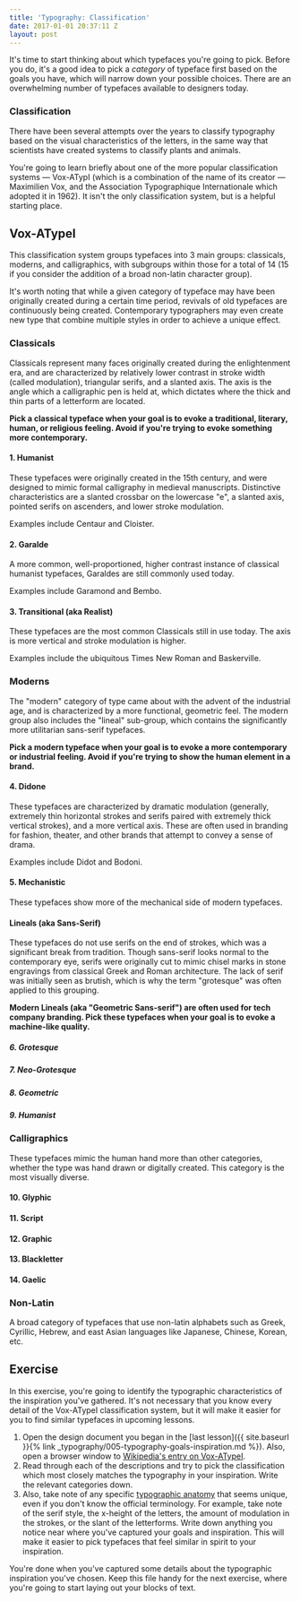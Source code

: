 ```yaml
---
title: 'Typography: Classification'
date: 2017-01-01 20:37:11 Z
layout: post
---
```

It's time to start thinking about which typefaces you're going to pick. Before you do, it's a good idea to pick a *category* of typeface first based on the goals you have, which will narrow down your possible choices. There are an overwhelming number of typefaces available to designers today.

### Classification

There have been several attempts over the years to classify typography based on the visual characteristics of the letters, in the same way that scientists have created systems to classify plants and animals.

You're going to learn briefly about one of the more popular classification systems — Vox-ATypI (which is a combination of the name of its creator — Maximilien Vox, and the Association Typographique Internationale which adopted it in 1962). It isn't the only classification system, but is a helpful starting place.

## Vox-ATypeI

This classification system groups typefaces into 3 main groups: classicals, moderns, and calligraphics, with subgroups within those for a total of 14 (15 if you consider the addition of a broad non-latin character group).

It's worth noting that while a given category of typeface may have been originally created during a certain time period, revivals of old typefaces are continuously being created. Contemporary typographers may even create new type that combine multiple styles in order to achieve a unique effect.

### Classicals

Classicals represent many faces originally created during the enlightenment era, and are characterized by relatively lower contrast in stroke width (called modulation), triangular serifs, and a slanted axis. The axis is the angle which a calligraphic pen is held at, which dictates where the thick and thin parts of a letterform are located.

**Pick a classical typeface when your goal is to evoke a traditional, literary, human, or religious feeling. Avoid if you're trying to evoke something more contemporary.**

#### 1. Humanist

These typefaces were originally created in the 15th century, and were designed to mimic formal calligraphy in medieval manuscripts. Distinctive characteristics are a slanted crossbar on the lowercase "e", a slanted axis, pointed serifs on ascenders, and lower stroke modulation.

Examples include Centaur and Cloister.

#### 2. Garalde

A more common, well-proportioned, higher contrast instance of classical humanist typefaces, Garaldes are still commonly used today.

Examples include Garamond and Bembo.

#### 3. Transitional (aka Realist)

These typefaces are the most common Classicals still in use today. The axis is more vertical and stroke modulation is higher.

Examples include the ubiquitous Times New Roman and Baskerville.

### Moderns

The "modern" category of type came about with the advent of the industrial age, and is characterized by a more functional, geometric feel. The modern group also includes the "lineal" sub-group, which contains the significantly more utilitarian sans-serif typefaces.

**Pick a modern typeface when your goal is to evoke a more contemporary or industrial feeling. Avoid if you're trying to show the human element in a brand.**

#### 4. Didone

These typefaces are characterized by dramatic modulation (generally, extremely thin horizontal strokes and serifs paired with extremely thick vertical strokes), and a more vertical axis. These are often used in branding for fashion, theater, and other brands that attempt to convey a sense of drama.

Examples include Didot and Bodoni.

#### 5. Mechanistic

These typefaces show more of the mechanical side of modern typefaces.

#### Lineals (aka Sans-Serif)

These typefaces do not use serifs on the end of strokes, which was a significant break from tradition. Though sans-serif looks normal to the contemporary eye, serifs were originally cut to mimic chisel marks in stone engravings from classical Greek and Roman architecture. The lack of serif was initially seen as brutish, which is why the term "grotesque" was often applied to this grouping.

**Modern Lineals (aka "Geometric Sans-serif") are often used for tech company branding. Pick these typefaces when your goal is to evoke a machine-like quality.**

##### 6. Grotesque

##### 7. Neo-Grotesque

##### 8. Geometric

##### 9. Humanist

### Calligraphics

These typefaces mimic the human hand more than other categories, whether the type was hand drawn or digitally created. This category is the most visually diverse.

#### 10. Glyphic

#### 11. Script

#### 12. Graphic

#### 13. Blackletter

#### 14. Gaelic

### Non-Latin

A broad category of typefaces that use non-latin alphabets such as Greek, Cyrillic, Hebrew, and east Asian languages like Japanese, Chinese, Korean, etc.

<!--more-->
## Exercise
In this exercise, you're going to identify the typographic characteristics of the inspiration you've gathered. It's not necessary that you know every detail of the Vox-ATypeI classification system, but it will make it easier for you to find similar typefaces in upcoming lessons.

1. Open the design document you began in the [last lesson]({{ site.baseurl }}{% link _typography/005-typography-goals-inspiration.md %}). Also, open a browser window to [Wikipedia's entry on Vox-ATypeI](https://en.wikipedia.org/wiki/Vox-ATypI_classification).
2. Read through each of the descriptions and try to pick the classification which most closely matches the typography in your inspiration. Write the relevant categories down.
3. Also, take note of any specific [typographic anatomy](http://typedia.com/learn/only/anatomy-of-a-typeface/) that seems unique, even if you don't know the official terminology. For example, take note of the serif style, the x-height of the letters, the amount of modulation in the strokes, or the slant of the letterforms. Write down anything you notice near where you've captured your goals and inspiration. This will make it easier to pick typefaces that feel similar in spirit to your inspiration.

You're done when you've captured some details about the typographic inspiration you've chosen. Keep this file handy for the next exercise, where you're going to start laying out your blocks of text.
